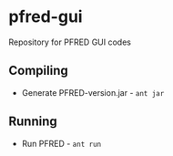 pfred-gui
=========

Repository for PFRED GUI codes

Compiling
---------
* Generate PFRED-version.jar - `ant jar`

Running
--------
* Run PFRED - `ant run`

